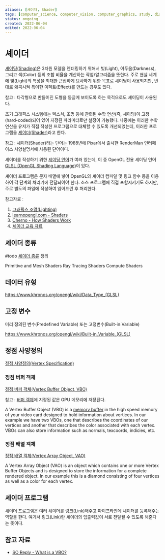 ```yaml
---
aliases: [셰이더, Shader]
tags: [computer_science, computer_vision, computer_graphics, study, display, programming]
status: ongoing
created: 2022-06-04
edited: 2022-06-04
---
```


# 셰이더
[셰이딩(Shading)](https://en.wikipedia.org/wiki/Shading)은 3차원 모델을 렌더링하기 위해서 빛(Light), 어두움(Darkness), 그리고 색(Color) 등의 조합 비율을 계산하는 작업/알고리즘을 뜻한다. 주로 현실 세계에 빛(Light)의 특성을 최대한 근접하게 묘사하기 위한 목표로 셰이딩이 사용되지만, 반대로 왜곡시켜 특이한 이펙트(Effect)를 만드는 경우도 있다.

참고 : 다각형으로 만들어진 도형을 둥글게 보이도록 하는 목적으로도 셰이딩이 사용된다.

초기 그래픽스 시스템에는 텍스쳐, 조명 등에 관련된 수학 연산(즉, 셰이딩)이 고정(hard-coded)되어 있어 지정된 파라미터로만 설정이 가능했다. 나중에는 이러한 수학 연산을 유저가 직접 작성한 프로그램으로 대체할 수 있도록 개선되었는데, 이러한 프로그램을 [셰이더(Shader)](https://en.wikipedia.org/wiki/Shader)라고 한다.

참고 : 셰이더(Shader)라는 단어는 1988년에 Pixar에서 출시한 RenderMan 인터페이스 사양설명서에 사용된 단어이다.

셰이더를 작성하기 위한 [셰이딩 언어](https://en.wikipedia.org/wiki/Shading_language)가 여러 있는데, 이 중 OpenGL 전용 셰이딩 언어 [GLSL (OpenGL Shading Language)](https://en.wikipedia.org/wiki/OpenGL_Shading_Language)이 있다.

셰이더 프로그램은 문자 배열에 넣어 OpenGL의 셰이더 컴파일 및 링크 함수 등을 이용하여 각 단계의 처리기에 전달되어야 한다. 소스 프로그램에 직접 포함시키기도 하지만, 주로 별도의 파일에 작성하여 읽어드린 후 처리한다.

참고자료 :
1. [그래픽스 조명(Lighting)](https://en.wikipedia.org/wiki/Computer_graphics_lighting)
2. [learnopengl.com - Shaders](https://learnopengl.com/Getting-started/Shaders)
3. [Cherno - How Shaders Work](https://youtu.be/5W7JLgFCkwI)
4. [셰이더 교육 자료](https://thebookofshaders.com/)

## 셰이더 종류
#todo [셰이더 종류](https://en.wikipedia.org/wiki/Shader#Types) 정리

Primitive and Mesh Shaders
Ray Tracing Shaders
Compute Shaders

## 데이터 유형
https://www.khronos.org/opengl/wiki/Data_Type_(GLSL)

## 고정 변수
미리 정의된 변수(Predefined Variable) 또는 고정변수(Built-in Variable)

https://www.khronos.org/opengl/wiki/Built-in_Variable_(GLSL)

## 정점 사양정의
[정점 사양정의(Vertex Specification)](https://www.khronos.org/opengl/wiki/Vertex_Specification)

### 정점 버퍼 객체
[정점 버퍼 객체(Vertex Buffer Object, VBO)](https://www.khronos.org/opengl/wiki/Vertex_Specification#Vertex_Buffer_Object)

참고 : [버퍼 객체](https://www.khronos.org/opengl/wiki/Buffer_Object)에 지정된 값은 GPU 메모리에 저장된다.

A Vertex Buffer Object (VBO) is a [memory buffer](https://www.khronos.org/opengl/wiki/Buffer_Objects "Buffer Objects") in the high speed memory of your video card designed to hold information about vertices. In our example we have two VBOs, one that describes the coordinates of our vertices and another that describes the color associated with each vertex. VBOs can also store information such as normals, texcoords, indicies, etc.

### 정점 배열 객체
[정점 배열 객체(Vertex Array Object, VAO)](https://www.khronos.org/opengl/wiki/Vertex_Specification#Vertex_Array_Object)

A Vertex Array Object (VAO) is an object which contains one or more Vertex Buffer Objects and is designed to store the information for a complete rendered object. In our example this is a diamond consisting of four vertices as well as a color for each vertex.

## 셰이더 프로그램
셰이더 프로그램은 여러 셰이더를 링크(Link)해주고 파이프라인에 셰이더를 등록해주는 역할을 한다. 여기서 링크(Link)란 셰이더의 입출력값이 서로 전달될 수 있도록 해준다는 뜻이다.

## 참고 자료
- [SO Reply - What is a VBO?](https://stackoverflow.com/a/65372213)